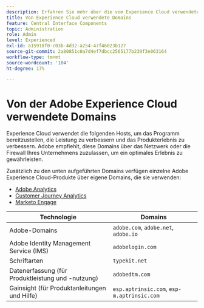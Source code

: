```yaml
---
description: Erfahren Sie mehr über die vom Experience Cloud verwendeten Domains.
title: Von Experience Cloud verwendete Domains
feature: Central Interface Components
topic: Administration
role: Admin
level: Experienced
exl-id: a15918f0-c03b-4d32-a254-47f46023b127
source-git-commit: 2a80851c0a7d4ef7dbcc2565177b239f3e063164
workflow-type: tm+mt
source-wordcount: '104'
ht-degree: 17%

---
```


# Von der Adobe Experience Cloud verwendete Domains

Experience Cloud verwendet die folgenden Hosts, um das Programm bereitzustellen, die Leistung zu verbessern und das Produkterlebnis zu verbessern. Adobe empfiehlt, diese Domains über das Netzwerk oder die Firewall Ihres Unternehmens zuzulassen, um ein optimales Erlebnis zu gewährleisten.

Zusätzlich zu den unten aufgeführten Domains verfügen einzelne Adobe Experience Cloud-Produkte über eigene Domains, die sie verwenden:

* [Adobe Analytics](https://experienceleague.adobe.com/de/docs/analytics/technotes/domains)
* [Customer Journey Analytics](https://experienceleague.adobe.com/de/docs/analytics-platform/using/technotes/domains)
* [Marketo Engage](https://experienceleague.adobe.com/de/docs/marketo/using/getting-started/initial-setup/configure-protocols-for-marketo)

| Technologie | Domains |
| --- | --- |
| Adobe-Domains | `adobe.com`, `adobe.net`, `adobe.io` |
| Adobe Identity Management Service (IMS) | `adobelogin.com` |
| Schriftarten | `typekit.net` |
| Datenerfassung (für Produktleistung und -nutzung) | `adobedtm.com` |
| Gainsight (für Produktanleitungen und Hilfe) | `esp.aptrinsic.com`, `esp-m.aptrinsic.com` |
